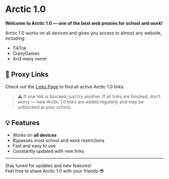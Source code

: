 # Arctic 1.0

**Welcome to Arctic 1.0 — one of the best web proxies for school and work!**

Arctic 1.0 works on all devices and gives you access to almost any website, including:

- TikTok  
- CrazyGames  
- And many more!

## 🔗 Proxy Links

Check out the [Links Page](#) to find all active Arctic 1.0 links.

> ⚠️ If one link is blocked, just try another. If all links are blocked, don’t worry — new Arctic 1.0 links are added regularly and may be unblocked at your school.

## 💡 Features

- Works on **all devices**
- Bypasses most school and work restrictions
- Fast and easy to use
- Constantly updated with new links

---

Stay tuned for updates and new features!  
Feel free to share Arctic 1.0 with your friends 😎
